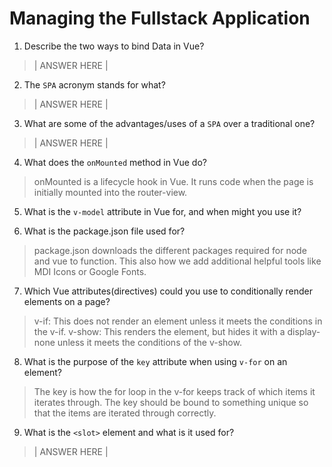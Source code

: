 # Managing the Fullstack Application

1. Describe the two ways to bind Data in Vue?

  > | ANSWER HERE |

2. The `SPA` acronym stands for what?

  > | ANSWER HERE |

3. What are some of the advantages/uses of a `SPA` over a traditional one?

  > | ANSWER HERE |

4. What does the `onMounted` method in Vue do?

  > onMounted is a lifecycle hook in Vue. It runs code when the page is initially mounted into the router-view.

5. What is the `v-model` attribute in Vue for, and when might you use it?

  > 

6. What is the package.json file used for?

  > package.json downloads the different packages required for node and vue to function. This also how we add additional helpful tools like MDI Icons or Google Fonts.

7. Which Vue attributes(directives) could you use to conditionally render elements on a page?

  > v-if: This does not render an element unless it meets the conditions in the v-if.
  > v-show: This renders the element, but hides it with a display-none unless it meets the conditions of the v-show.

8. What is the purpose of the `key` attribute when using `v-for` on an element?

  > The key is how the for loop in the v-for keeps track of which items it iterates through. The key should be bound to something unique so that the items are iterated through correctly.

9. What is the `<slot>` element and what is it used for?

  > | ANSWER HERE |
